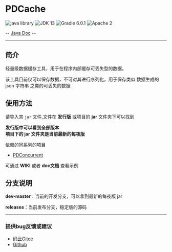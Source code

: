 # PDCache

![java library](https://img.shields.io/badge/type-Libary-gr.svg "type")
![JDK 13](https://img.shields.io/badge/JDK-13-green.svg "SDK")
![Gradle 6.0.1](https://img.shields.io/badge/Gradle-6.0.1-04303b.svg "tool")
![Apache 2](https://img.shields.io/badge/license-Apache%202-blue.svg "License")

-- [Java Doc](https://apidoc.gitee.com/PatternDirClean/PDCache) --

-------------------------------------------------------------------------------

## 简介

轻量级数据缓存工具，用于在程序内部缓存可丢失型的数据。

该工具目前仅可以保存数据，不可对其进行序列化，用于保存类似 数据生成的 json 字符串 之类的可丢失的数据

## 使用方法
请导入其 `jar` 文件,文件在 **发行版** 或项目的 **jar** 文件夹下可以找到

**发行版中可以看到全部版本<br/>项目下的 jar 文件夹是当前最新的每夜版**

依赖的同系列的项目
- [PDConcurrent](https://gitee.com/PDConcurrent)

可通过 **WIKI** 或者 **doc文档** 查看示例

## 分支说明
**dev-master**：当前的开发分支，可以拿到最新的每夜版 jar

**releases**：当前发布分支，稳定版的源码

-------------------------------------------------------------------------------

### 提供bug反馈或建议

- [码云Gitee](https://gitee.com/PatternDirClean/PDCache/issues)
- [Github](https://github.com/PatternDirClean/PDCache/issues)